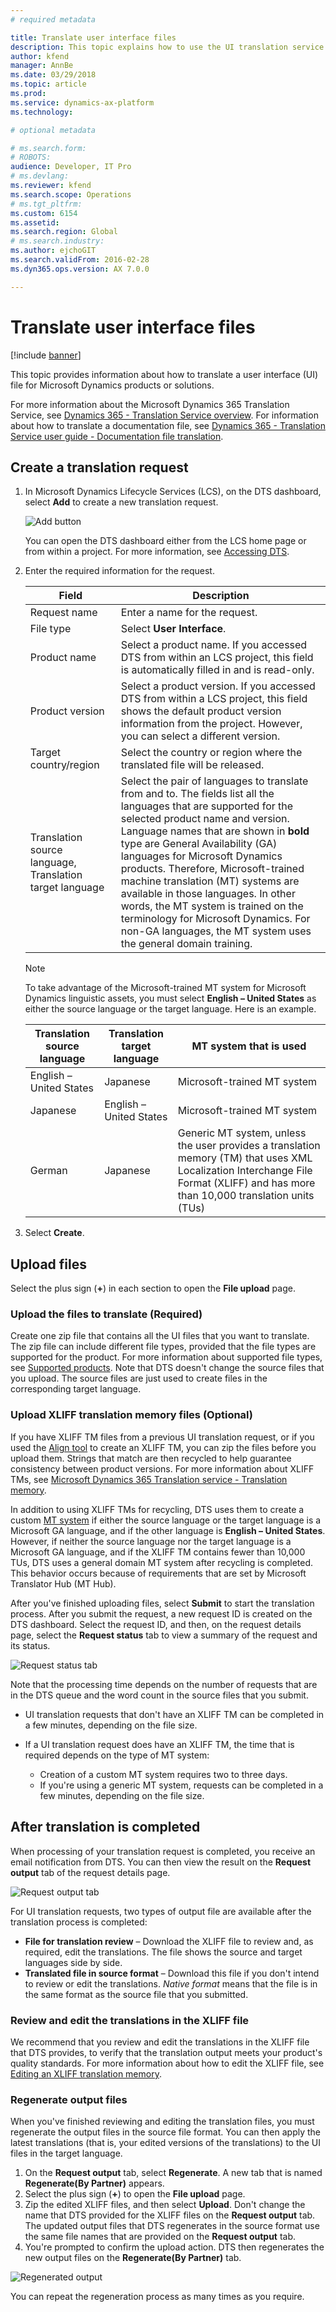 ```yaml
---
# required metadata

title: Translate user interface files
description: This topic explains how to use the UI translation service for Microsoft Dynamics 365 products.
author: kfend
manager: AnnBe
ms.date: 03/29/2018
ms.topic: article
ms.prod: 
ms.service: dynamics-ax-platform
ms.technology: 

# optional metadata

# ms.search.form: 
# ROBOTS: 
audience: Developer, IT Pro
# ms.devlang: 
ms.reviewer: kfend
ms.search.scope: Operations
# ms.tgt_pltfrm: 
ms.custom: 6154
ms.assetid: 
ms.search.region: Global
# ms.search.industry: 
ms.author: ejchoGIT
ms.search.validFrom: 2016-02-28
ms.dyn365.ops.version: AX 7.0.0

---
```


# Translate user interface files

[!include [banner](../includes/banner.md)]

This topic provides information about how to translate a user interface (UI) file for Microsoft Dynamics products or solutions.

For more information about the Microsoft Dynamics 365 Translation Service, see [Dynamics 365 - Translation Service overview](translation-service-overview.md). For information about how to translate a documentation file, see [Dynamics 365 - Translation Service user guide - Documentation file translation](use-translation-service-ua.md).

## Create a translation request
1. In Microsoft Dynamics Lifecycle Services (LCS), on the DTS dashboard, select **Add** to create a new translation request.

    ![Add button](./media/dts-request1.png "Add button")

    You can open the DTS dashboard either from the LCS home page or from within a project. For more information, see [Accessing DTS](./translation-service-overview.md#accessing-dts).

2. Enter the required information for the request.

    | Field | Description |
    |-------|-------------|
    | Request name | Enter a name for the request. |
    | File type | Select **User Interface**. |
    | Product name | Select a product name. If you accessed DTS from within an LCS project, this field is automatically filled in and is read-only. |
    | Product version | Select a product version. If you accessed DTS from within a LCS project, this field shows the default product version information from the project. However, you can select a different version. |
    | Target country/region | Select the country or region where the translated file will be released. |
    | Translation source language, Translation target language | Select the pair of languages to translate from and to. The fields list all the languages that are supported for the selected product name and version. Language names that are shown in **bold** type are General Availability (GA) languages for Microsoft Dynamics products. Therefore, Microsoft-trained machine translation (MT) systems are available in those languages. In other words, the MT system is trained on the terminology for Microsoft Dynamics. For non-GA languages, the MT system uses the general domain training. |

    > [!NOTE]
    > To take advantage of the Microsoft-trained MT system for Microsoft Dynamics linguistic assets, you must select **English – United States** as either the source language or the target language. Here is an example.
    >
    > | Translation source language | Translation target language | MT system that is used |
    > |-----------------------------|-----------------------------|------------------------|
    > | English – United States | Japanese | Microsoft-trained MT system |
    > | Japanese | English – United States | Microsoft-trained MT system |
    > | German | Japanese | Generic MT system, unless the user provides a translation memory (TM) that uses XML Localization Interchange File Format (XLIFF) and has more than 10,000 translation units (TUs) |

3. Select **Create**.

## Upload files
Select the plus sign (**+**) in each section to open the **File upload** page.

### Upload the files to translate (Required)
Create one zip file that contains all the UI files that you want to translate. The zip file can include different file types, provided that the file types are supported for the product. For more information about supported file types, see [Supported products](translation-service-overview.md#supported-products). Note that DTS doesn't change the source files that you upload. The source files are just used to create files in the corresponding target language.

### Upload XLIFF translation memory files (Optional)
If you have XLIFF TM files from a previous UI translation request, or if you used the [Align tool](use-translation-service-tm.md) to create an XLIFF TM, you can zip the files before you upload them. Strings that match are then recycled to help guarantee consistency between product versions. For more information about XLIFF TMs, see [Microsoft Dynamics 365 Translation service - Translation memory](use-translation-service-tm.md).

In addition to using XLIFF TMs for recycling, DTS uses them to create a custom [MT system](translation-service-overview.md#custom-trained-mt-system) if either the source language or the target language is a Microsoft GA language, and if the other language is **English – United States**. However, if neither the source language nor the target language is a Microsoft GA language, and if the XLIFF TM contains fewer than 10,000 TUs, DTS uses a general domain MT system after recycling is completed. This behavior occurs because of requirements that are set by Microsoft Translator Hub (MT Hub).

After you've finished uploading files, select **Submit** to start the translation process. After you submit the request, a new request ID is created on the DTS dashboard. Select the request ID, and then, on the request details page, select the **Request status** tab to view a summary of the request and its status.

![Request status tab](./media/dts-request-status.png "Request status tab")

Note that the processing time depends on the number of requests that are in the DTS queue and the word count in the source files that you submit.

+ UI translation requests that don't have an XLIFF TM can be completed in a few minutes, depending on the file size.
+ If a UI translation request does have an XLIFF TM, the time that is required depends on the type of MT system:

    + Creation of a custom MT system requires two to three days.
    + If you're using a generic MT system, requests can be completed in a few minutes, depending on the file size.

## After translation is completed
When processing of your translation request is completed, you receive an email notification from DTS. You can then view the result on the **Request output** tab of the request details page.

![Request output tab](./media/dts-output.png "Request output tab")

For UI translation requests, two types of output file are available after the translation process is completed:

+ **File for translation review** – Download the XLIFF file to review and, as required, edit the translations. The file shows the source and target languages side by side.
+ **Translated file in source format** – Download this file if you don't intend to review or edit the translations. *Native format* means that the file is in the same format as the source file that you submitted.

### Review and edit the translations in the XLIFF file
We recommend that you review and edit the translations in the XLIFF file that DTS provides, to verify that the translation output meets your product's quality standards. For more information about how to edit the XLIFF file, see [Editing an XLIFF translation memory](use-translation-service-tm.md#editing-an-xliff-translation-memory).

### Regenerate output files
When you've finished reviewing and editing the translation files, you must regenerate the output files in the source file format. You can then apply the latest translations (that is, your edited versions of the translations) to the UI files in the target language.

1. On the **Request output** tab, select **Regenerate**. A new tab that is named **Regenerate(By Partner)** appears.
2. Select the plus sign (**+**) to open the **File upload** page.
3. Zip the edited XLIFF files, and then select **Upload**. Don't change the name that DTS provided for the XLIFF files on the **Request output** tab. The updated output files that DTS regenerates in the source format use the same file names that are provided on the **Request output** tab.
4. You're prompted to confirm the upload action. DTS then regenerates the new output files on the **Regenerate(By Partner)** tab.

![Regenerated output](./media/dts-regenerate-output.png "Regenerated output")

You can repeat the regeneration process as many times as you require.
